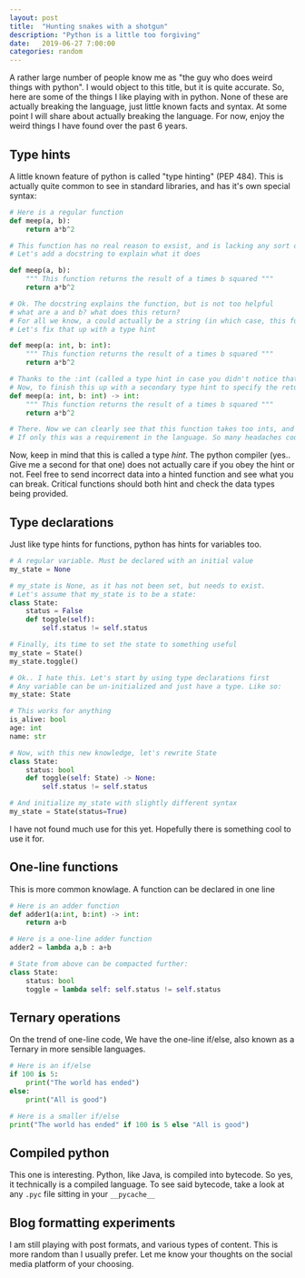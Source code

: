 ```yaml
---
layout: post
title:  "Hunting snakes with a shotgun"
description: "Python is a little too forgiving"
date:   2019-06-27 7:00:00
categories: random
---
```


A rather large number of people know me as "the guy who does weird things with python". I would object to this title, but it is quite accurate. So, here are some of the things I like playing with in python. None of these are actually breaking the language, just little known facts and syntax. At some point I will share about actually breaking the language. For now, enjoy the weird things I have found over the past 6 years.

## Type hints
A little known feature of python is called "type hinting" (PEP 484). This is actually quite common to see in standard libraries, and has it's own special syntax:
```python
# Here is a regular function
def meep(a, b):
    return a*b^2

# This function has no real reason to exsist, and is lacking any sort of documentation.
# Let's add a docstring to explain what it does

def meep(a, b):
    """ This function returns the result of a times b squared """
    return a*b^2

# Ok. The docstring explains the function, but is not too helpful 
# what are a and b? what does this return? 
# For all we know, a could actually be a string (in which case, this function would return a string)
# Let's fix that up with a type hint

def meep(a: int, b: int):
    """ This function returns the result of a times b squared """
    return a*b^2

# Thanks to the :int (called a type hint in case you didn't notice that yet), we now know that this function expects two ints.
# Now, to finish this up with a secondary type hint to specify the return type
def meep(a: int, b: int) -> int:
    """ This function returns the result of a times b squared """
    return a*b^2

# There. Now we can clearly see that this function takes too ints, and returns one int. 
# If only this was a requirement in the language. So many headaches could be solved.
```

Now, keep in mind that this is called a type *hint*. The python compiler (yes.. Give me a second for that one) does not actually care if you obey the hint or not. Feel free to send incorrect data into a hinted function and see what you can break. Critical functions should both hint and check the data types being provided.

## Type declarations
Just like type hints for functions, python has hints for variables too.
```python
# A regular variable. Must be declared with an initial value
my_state = None

# my_state is None, as it has not been set, but needs to exist.
# Let's assume that my_state is to be a state:
class State:
    status = False
    def toggle(self):
        self.status != self.status

# Finally, its time to set the state to something useful
my_state = State()
my_state.toggle()

# Ok.. I hate this. Let's start by using type declarations first
# Any variable can be un-initialized and just have a type. Like so:
my_state: State

# This works for anything
is_alive: bool
age: int
name: str

# Now, with this new knowledge, let's rewrite State
class State:
    status: bool
    def toggle(self: State) -> None:
        self.status != self.status

# And initialize my_state with slightly different syntax
my_state = State(status=True)
```

I have not found much use for this yet. Hopefully there is something cool to use it for.

## One-line functions
This is more common knowlage. A function can be declared in one line
```python
# Here is an adder function
def adder1(a:int, b:int) -> int:
    return a+b

# Here is a one-line adder function
adder2 = lambda a,b : a+b

# State from above can be compacted further:
class State:
    status: bool
    toggle = lambda self: self.status != self.status
```

## Ternary operations
On the trend of one-line code, We have the one-line if/else, also known as a Ternary in more sensible languages.
```python
# Here is an if/else
if 100 is 5:
    print("The world has ended")
else:
    print("All is good")

# Here is a smaller if/else
print("The world has ended" if 100 is 5 else "All is good")
```

## Compiled python
This one is interesting. Python, like Java, is compiled into bytecode. So yes, it technically is a compiled language. To see said bytecode, take a look at any `.pyc` file sitting in your `__pycache__`

## Blog formatting experiments
I am still playing with post formats, and various types of content. This is more random than I usually prefer. Let me know your thoughts on the social media platform of your choosing.